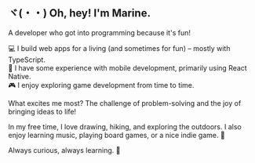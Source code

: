## ヾ(・・) Oh, hey! I'm Marine.

A developer who got into programming because it's fun!

💻 I build web apps for a living (and sometimes for fun) – mostly with TypeScript. <br/>
📱 I have some experience with mobile development, primarily using React Native. <br/>
🎮 I enjoy exploring game development from time to time.

What excites me most? The challenge of problem-solving and the joy of bringing ideas to life!

In my free time, I love drawing, hiking, and exploring the outdoors. I also enjoy learning music, playing board games, or a nice indie game. 👾

Always curious, always learning. 🚀

<!--
**Xelfie/xelfie** is a ✨ _special_ ✨ repository because its `README.md` (this file) appears on your GitHub profile.

Here are some ideas to get you started:

- 🔭 I’m currently working on ...
- 🌱 I’m currently learning ...
- 👯 I’m looking to collaborate on ...
- 🤔 I’m looking for help with ...
- 💬 Ask me about ...
- 📫 How to reach me: ...
- 😄 Pronouns: ...
- ⚡ Fun fact: ...
-->
